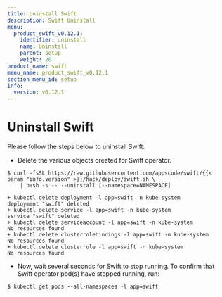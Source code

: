 ```yaml
---
title: Uninstall Swift
description: Swift Uninstall
menu:
  product_swift_v0.12.1:
    identifier: uninstall
    name: Uninstall
    parent: setup
    weight: 20
product_name: swift
menu_name: product_swift_v0.12.1
section_menu_id: setup
info:
  version: v0.12.1
---
```


# Uninstall Swift
Please follow the steps below to uninstall Swift:

- Delete the various objects created for Swift operator.

```console
$ curl -fsSL https://raw.githubusercontent.com/appscode/swift/{{< param "info.version" >}}/hack/deploy/swift.sh \
    | bash -s -- --uninstall [--namespace=NAMESPACE]

+ kubectl delete deployment -l app=swift -n kube-system
deployment "swift" deleted
+ kubectl delete service -l app=swift -n kube-system
service "swift" deleted
+ kubectl delete serviceaccount -l app=swift -n kube-system
No resources found
+ kubectl delete clusterrolebindings -l app=swift -n kube-system
No resources found
+ kubectl delete clusterrole -l app=swift -n kube-system
No resources found
```

- Now, wait several seconds for Swift to stop running. To confirm that Swift operator pod(s) have stopped running, run:

```console
$ kubectl get pods --all-namespaces -l app=swift
```
